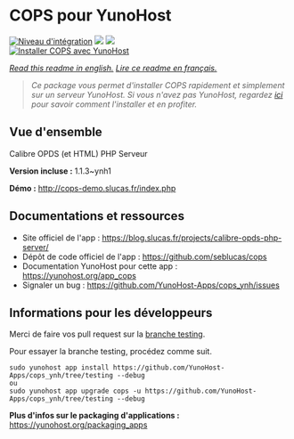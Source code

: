 # COPS pour YunoHost

[![Niveau d'intégration](https://dash.yunohost.org/integration/cops.svg)](https://dash.yunohost.org/appci/app/cops) ![](https://ci-apps.yunohost.org/ci/badges/cops.status.svg) ![](https://ci-apps.yunohost.org/ci/badges/cops.maintain.svg)  
[![Installer COPS avec YunoHost](https://install-app.yunohost.org/install-with-yunohost.svg)](https://install-app.yunohost.org/?app=cops)

*[Read this readme in english.](./README.md)*
*[Lire ce readme en français.](./README_fr.md)*

> *Ce package vous permet d'installer COPS rapidement et simplement sur un serveur YunoHost.
Si vous n'avez pas YunoHost, regardez [ici](https://yunohost.org/#/install) pour savoir comment l'installer et en profiter.*

## Vue d'ensemble

Calibre OPDS (et HTML) PHP Serveur

**Version incluse :** 1.1.3~ynh1

**Démo :** http://cops-demo.slucas.fr/index.php

## Documentations et ressources

* Site officiel de l'app : https://blog.slucas.fr/projects/calibre-opds-php-server/
* Dépôt de code officiel de l'app : https://github.com/seblucas/cops
* Documentation YunoHost pour cette app : https://yunohost.org/app_cops
* Signaler un bug : https://github.com/YunoHost-Apps/cops_ynh/issues

## Informations pour les développeurs

Merci de faire vos pull request sur la [branche testing](https://github.com/YunoHost-Apps/cops_ynh/tree/testing).

Pour essayer la branche testing, procédez comme suit.
```
sudo yunohost app install https://github.com/YunoHost-Apps/cops_ynh/tree/testing --debug
ou
sudo yunohost app upgrade cops -u https://github.com/YunoHost-Apps/cops_ynh/tree/testing --debug
```

**Plus d'infos sur le packaging d'applications :** https://yunohost.org/packaging_apps